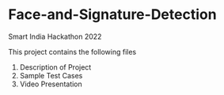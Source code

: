 # Face-and-Signature-Detection
Smart India Hackathon 2022

This project contains the following files
1. Description of Project
2. Sample Test Cases
3. Video Presentation
